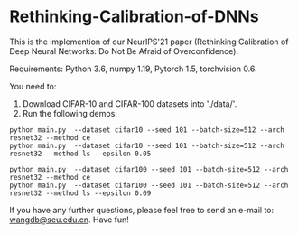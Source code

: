 # Rethinking-Calibration-of-DNNs
This is the implemention of our NeurIPS'21 paper (Rethinking Calibration of Deep Neural Networks: Do Not Be Afraid of Overconfidence).

Requirements: 
Python 3.6, 
numpy 1.19, 
Pytorch 1.5, 
torchvision 0.6.

You need to:
1. Download CIFAR-10 and CIFAR-100 datasets into './data/'.
2. Run the following demos:
```
python main.py  --dataset cifar10 --seed 101 --batch-size=512 --arch resnet32 --method ce
python main.py  --dataset cifar10 --seed 101 --batch-size=512 --arch resnet32 --method ls --epsilon 0.05

python main.py  --dataset cifar100 --seed 101 --batch-size=512 --arch resnet32 --method ce
python main.py  --dataset cifar100 --seed 101 --batch-size=512 --arch resnet32 --method ls --epsilon 0.09
```

If you have any further questions, please feel free to send an e-mail to: wangdb@seu.edu.cn. Have fun!
